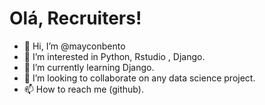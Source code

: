 # Olá, Recruiters!

- 👋 Hi, I’m @mayconbento
- 👀 I’m interested in Python, Rstudio , Django.
- 🌱 I’m currently learning Django.
- 💞️ I’m looking to collaborate on any data science project.
- 📫 How to reach me (github).

<!---
bentoprogramador/bentoprogramador is a ✨ special ✨ repository because its `README.md` (this file) appears on your GitHub profile.
You can click the Preview link to take a look at your changes.
--->
